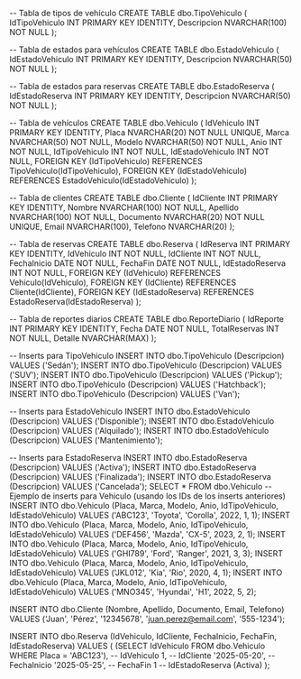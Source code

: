 -- Tabla de tipos de vehículo
CREATE TABLE dbo.TipoVehiculo (
    IdTipoVehiculo INT PRIMARY KEY IDENTITY,
    Descripcion NVARCHAR(100) NOT NULL
);

-- Tabla de estados para vehículos
CREATE TABLE dbo.EstadoVehiculo (
    IdEstadoVehiculo INT PRIMARY KEY IDENTITY,
    Descripcion NVARCHAR(50) NOT NULL
);

-- Tabla de estados para reservas
CREATE TABLE dbo.EstadoReserva (
    IdEstadoReserva INT PRIMARY KEY IDENTITY,
    Descripcion NVARCHAR(50) NOT NULL
);

-- Tabla de vehículos
CREATE TABLE dbo.Vehiculo (
    IdVehiculo INT PRIMARY KEY IDENTITY,
    Placa NVARCHAR(20) NOT NULL UNIQUE,
    Marca NVARCHAR(50) NOT NULL,
    Modelo NVARCHAR(50) NOT NULL,
    Anio INT NOT NULL,
    IdTipoVehiculo INT NOT NULL,
    IdEstadoVehiculo INT NOT NULL,
    FOREIGN KEY (IdTipoVehiculo) REFERENCES TipoVehiculo(IdTipoVehiculo),
    FOREIGN KEY (IdEstadoVehiculo) REFERENCES EstadoVehiculo(IdEstadoVehiculo)
);

-- Tabla de clientes
CREATE TABLE dbo.Cliente (
    IdCliente INT PRIMARY KEY IDENTITY,
    Nombre NVARCHAR(100) NOT NULL,
    Apellido NVARCHAR(100) NOT NULL,
    Documento NVARCHAR(20) NOT NULL UNIQUE,
    Email NVARCHAR(100),
    Telefono NVARCHAR(20)
);

-- Tabla de reservas
CREATE TABLE dbo.Reserva (
    IdReserva INT PRIMARY KEY IDENTITY,
    IdVehiculo INT NOT NULL,
    IdCliente INT NOT NULL,
    FechaInicio DATE NOT NULL,
    FechaFin DATE NOT NULL,
    IdEstadoReserva INT NOT NULL,
    FOREIGN KEY (IdVehiculo) REFERENCES Vehiculo(IdVehiculo),
    FOREIGN KEY (IdCliente) REFERENCES Cliente(IdCliente),
    FOREIGN KEY (IdEstadoReserva) REFERENCES EstadoReserva(IdEstadoReserva)
);

-- Tabla de reportes diarios
CREATE TABLE dbo.ReporteDiario (
    IdReporte INT PRIMARY KEY IDENTITY,
    Fecha DATE NOT NULL,
    TotalReservas INT NOT NULL,
    Detalle NVARCHAR(MAX)
);

-- Inserts para TipoVehiculo
INSERT INTO dbo.TipoVehiculo (Descripcion) VALUES ('Sedán');
INSERT INTO dbo.TipoVehiculo (Descripcion) VALUES ('SUV');
INSERT INTO dbo.TipoVehiculo (Descripcion) VALUES ('Pickup');
INSERT INTO dbo.TipoVehiculo (Descripcion) VALUES ('Hatchback');
INSERT INTO dbo.TipoVehiculo (Descripcion) VALUES ('Van');

-- Inserts para EstadoVehiculo
INSERT INTO dbo.EstadoVehiculo (Descripcion) VALUES ('Disponible');
INSERT INTO dbo.EstadoVehiculo (Descripcion) VALUES ('Alquilado');
INSERT INTO dbo.EstadoVehiculo (Descripcion) VALUES ('Mantenimiento');

-- Inserts para EstadoReserva
INSERT INTO dbo.EstadoReserva (Descripcion) VALUES ('Activa');
INSERT INTO dbo.EstadoReserva (Descripcion) VALUES ('Finalizada');
INSERT INTO dbo.EstadoReserva (Descripcion) VALUES ('Cancelada');
SELECT * FROM dbo.Vehiculo
-- Ejemplo de inserts para Vehiculo (usando los IDs de los inserts anteriores)
INSERT INTO dbo.Vehiculo (Placa, Marca, Modelo, Anio, IdTipoVehiculo, IdEstadoVehiculo) VALUES ('ABC123', 'Toyota', 'Corolla', 2022, 1, 1);
INSERT INTO dbo.Vehiculo (Placa, Marca, Modelo, Anio, IdTipoVehiculo, IdEstadoVehiculo) VALUES ('DEF456', 'Mazda', 'CX-5', 2023, 2, 1);
INSERT INTO dbo.Vehiculo (Placa, Marca, Modelo, Anio, IdTipoVehiculo, IdEstadoVehiculo) VALUES ('GHI789', 'Ford', 'Ranger', 2021, 3, 3);
INSERT INTO dbo.Vehiculo (Placa, Marca, Modelo, Anio, IdTipoVehiculo, IdEstadoVehiculo) VALUES ('JKL012', 'Kia', 'Rio', 2020, 4, 1);
INSERT INTO dbo.Vehiculo (Placa, Marca, Modelo, Anio, IdTipoVehiculo, IdEstadoVehiculo) VALUES ('MNO345', 'Hyundai', 'H1', 2022, 5, 2);

INSERT INTO dbo.Cliente (Nombre, Apellido, Documento, Email, Telefono)
VALUES ('Juan', 'Pérez', '12345678', 'juan.perez@email.com', '555-1234');

INSERT INTO dbo.Reserva (IdVehiculo, IdCliente, FechaInicio, FechaFin, IdEstadoReserva)
VALUES (
    (SELECT IdVehiculo FROM dbo.Vehiculo WHERE Placa = 'ABC123'), -- IdVehiculo
    1,                                                           -- IdCliente
    '2025-05-20',                                                -- FechaInicio
    '2025-05-25',                                                -- FechaFin
    1                                                            -- IdEstadoReserva (Activa)
);
